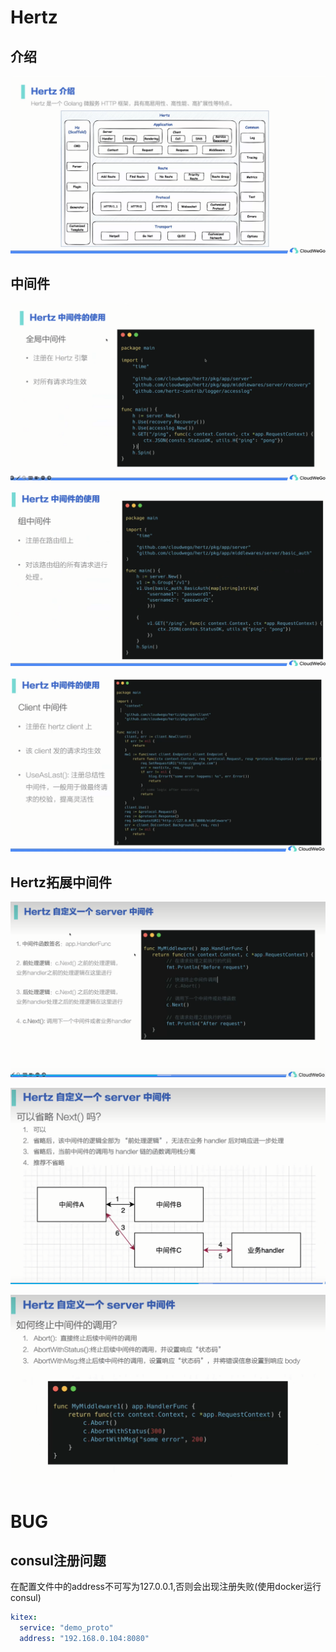 # Hertz

## 介绍

![介绍](image/介绍.png)

## 中间件

![全局中间件](image/全局中间件.png)

![组中间件](image/组中间件.png)

![client中间件](image/client中间件.png)

## Hertz拓展中间件

![自定义中间件](image/自定义中间件.png)

![next](image/next.png)

![abort](image/abort.png)


# BUG

## consul注册问题


在配置文件中的address不可写为127.0.0.1,否则会出现注册失败(使用docker运行consul)
```yaml
kitex:
  service: "demo_proto"
  address: "192.168.0.104:8080"
```

